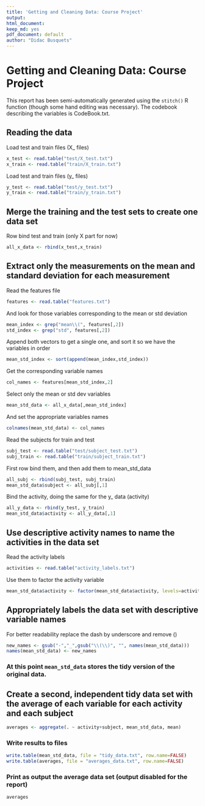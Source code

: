 ```yaml
---
title: 'Getting and Cleaning Data: Course Project'
output:
html_document:
keep_md: yes
pdf_document: default
author: "Didac Busquets"
---
```


Getting and Cleaning Data: Course Project
=========================================

This report has been semi-automatically generated using the ```stitch()``` R function (though some hand editing was necessary). The codebook describing the variables is CodeBook.txt.

## Reading the data 

 Load test and train files (X_ files)

```r
x_test <- read.table("test/X_test.txt")
x_train <- read.table("train/X_train.txt")
```

  Load test and train files (y_ files)


```r
y_test <- read.table("test/y_test.txt")
y_train <- read.table("train/y_train.txt")
```

## Merge the training and the test sets to create one data set

  Row bind test and train (only X part for now)

```r
all_x_data <- rbind(x_test,x_train)
```

## Extract only the measurements on the mean and standard deviation for each measurement

  Read the features file 

```r
features <- read.table("features.txt")
```

   And look for those variables corresponding to the mean or std deviation

```r
mean_index <- grep("mean\\(", features[,2])
std_index <- grep("std", features[,2])
```
  Append both vectors to get a single one, and sort it so we have the variables in order

```r
mean_std_index <- sort(append(mean_index,std_index))
```
   Get the corresponding variable names

```r
col_names <- features[mean_std_index,2]
```
  Select only the mean or std dev variables 

```r
mean_std_data <- all_x_data[,mean_std_index]
```

  And set the appropriate variables names

```r
colnames(mean_std_data) <- col_names
```

  Read the subjects for train and test

```r
subj_test <- read.table("test/subject_test.txt")
subj_train <- read.table("train/subject_train.txt")
```

  First row bind them, and then add them to mean_std_data

```r
all_subj <- rbind(subj_test, subj_train)
mean_std_data$subject <- all_subj[,1]
```

  Bind the activity, doing the same for the y_ data (activity)

```r
all_y_data <- rbind(y_test, y_train)
mean_std_data$activity <- all_y_data[,1]
```

## Use descriptive activity names to name the activities in the data set

  Read the activity labels

```r
activities <- read.table("activity_labels.txt")
```

  Use them to factor the activity variable

```r
mean_std_data$activity <- factor(mean_std_data$activity, levels=activities[,1], labels = activities[,2])
```

## Appropriately labels the data set with descriptive variable names

  For better readability replace the dash by underscore and remove ()

```r
new_names <- gsub("-","_",gsub("\\(\\)", "", names(mean_std_data)))
names(mean_std_data) <- new_names
```

### At this point ```mean_std_data``` stores the tidy version of the original data.

## Create a second, independent tidy data set with the average of each variable for each activity and each subject


```r
averages <- aggregate(. ~ activity+subject, mean_std_data, mean)
```

### Write results to files


```r
write.table(mean_std_data, file = "tidy_data.txt", row.name=FALSE)
write.table(averages, file = "averages_data.txt", row.name=FALSE)
```

### Print as output the average data set (output disabled for the report)

```r
averages
```
